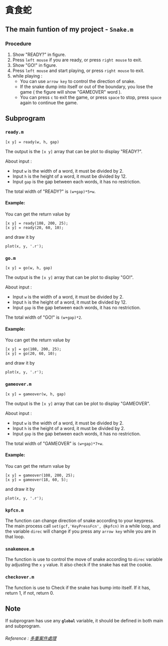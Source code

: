 # 貪食蛇

## The main funtion of my project - `Snake.m`
### Procedure
1. Show "READY?" in figure.
2. Press `left mouse` if you are ready, or press `right mouse` to exit.
3. Show "GO!" in figure.
4. Press `left mouse` and start playing, or press `right mouse` to exit.
5. while playing :
    - You can use `arrow key` to control the direction of snake.
    - If the snake dump into itself or out of the boundary, you lose the game ( the figure will show "GAMEOVER" word ).
    - You can press `c` to exit the game, or press `space` to stop, press `space` again to continue the game.

## Subprogram
### `ready.m`
```
[x y] = ready(w, h, gap)
```
The output is the `[x y]` array that can be plot to display "READY?".

About input :
- Input `w` is the width of a word, it must be divided by 2.
- Input `h` is the height of a word, it must be divided by 12.
- Input `gap` is the gap between each words, it has no restriction.

The total width of "READY?" is `(w+gap)*5+w`.

#### Example:
You can get the return value by
``` matlab=
[x y] = ready(108, 200, 25);
[x y] = ready(20, 60, 10);
```
and draw it by
``` matlab=
plot(x, y, '.r');
```

### `go.m`
```
[x y] = go(w, h, gap)
```
The output is the `[x y]` array that can be plot to display "GO!".

About input :
- Input `w` is the width of a word, it must be divided by 2.
- Input `h` is the height of a word, it must be divided by 12.
- Input `gap` is the gap between each words, it has no restriction.

The total width of "GO!" is `(w+gap)*2`.

#### Example:
You can get the return value by
``` matlab=
[x y] = go(108, 200, 25);
[x y] = go(20, 60, 10);
```
and draw it by
``` matlab=
plot(x, y, '.r');
```

### `gameover.m`
```
[x y] = gameover(w, h, gap)
```
The output is the `[x y]` array that can be plot to display "GAMEOVER".

About input :
- Input `w` is the width of a word, it must be divided by 2.
- Input `h` is the height of a word, it must be divided by 2.
- Input `gap` is the gap between each words, it has no restriction.

The total width of "GAMEOVER" is `(w+gap)*7+w`.
#### Example:
You can get the return value by
``` matlab=
[x y] = gameover(108, 200, 25);
[x y] = gameover(18, 60, 5);
```
and draw it by
``` matlab=
plot(x, y, '.r');
```

### `kpfcn.m`
The function can change direction of snake according to your keypress.
The main process call `set(gcf,'KeyPressFcn', @kpfcn)` in a while loop, and the variable `direc` will change if you press any `arrow key` while you are in that loop.

### `snakemove.m`
The function is use to control the move of snake according to `direc` variable by adjusting the `x` `y` value.
It also check if the snake has eat the cookie.

### `checkover.m`
The function is use to Check if the snake has bump into itself. If it has, return 1, if not, return 0.

## Note
If subprogram has use any **`global`** variable, it should be defined in both main and subprogram.

###### Reference : [多重案件處理](https://yuchungchuang.wordpress.com/2017/08/07/matlab-%E5%A4%9A%E9%87%8D%E6%8C%89%E9%8D%B5%E4%BA%8B%E4%BB%B6%E7%9A%84%E8%99%95%E7%90%86keypressfcn/)
